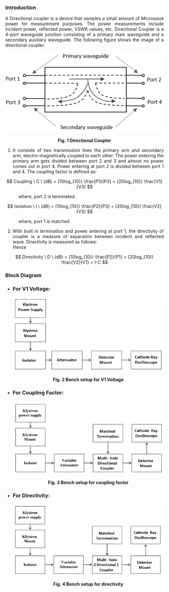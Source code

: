 ### Introduction
<div style="text-align:justify">

A Directional coupler is a device that samples a small amount of Microwave power for measurement purposes. The power measurements include incident power, reflected power, VSWR values, etc. Directional Coupler is a 4-port waveguide junction consisting of a primary main waveguide and a secondary auxiliary waveguide. The following figure shows the image of a directional coupler.  

<center>

![](images/directionalcoupler.png)

**Fig. 1 Directional Coupler**</center>

1.  It consists of two transmission lines the primary arm and secondary arm, electro-magnetically coupled to each other. The power entering the primary arm gets divided between port 2 and 3 and almost no power comes out in port 4. Power entering at port 2 is divided between port 1 and 4. The coupling factor is defined as: 

$$
Coupling \ C \ (dB) = {10log_{10}} \frac{P1}{P3} = {20log_{10}} \frac{V1}{V3}
$$

&emsp;&emsp;&emsp;where, port 2 is terminated. 

$$
Isolation \ I \ (dB) = {10log_{10}} \frac{P2}{P3} = {20log_{10}} \frac{V2}{V3}
$$

&emsp;&emsp;&emsp;where, port 1 is matched.

2.  With built in termination and power entering at port 1, the directivity of coupler is a measure of separation between incident and reflected wave. Directivity is measured as follows:  
    Hence 

$$
Directivity \ D \ (dB) = {10log_{10}} \frac{P2}{P1} = {20log_{10}} \frac{V2}{V1} = I-C
$$ 

### Block Diagram

*   ### **For V1 Voltage:**
    <center>

    ![](images/block1.png)
    
    **Fig. 2 Bench setup for V1 Voltage**
    </center>
    
*   ### **For Coupling Factor:**
    <center>

    ![](images/block2.png)
    
    **Fig. 3 Bench setup for coupling factor**
    </center>
    
*   ### **For Directivity:**
    <center>
    
    ![](images/block3.png)
    
    **Fig. 4 Bench setup for directivity**
    </center>
    

</div>